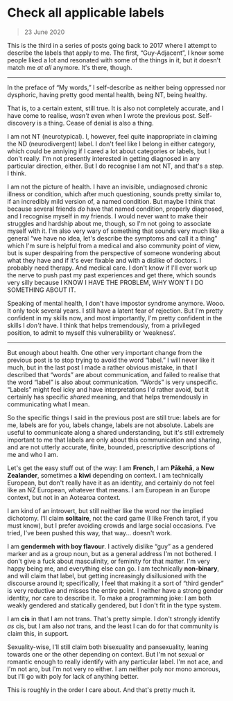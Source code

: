 # Check all applicable labels

> 23 June 2020

This is the third in a series of posts going back to 2017 where I attempt to describe the labels
that apply to me. The first, “Guy-Adjacent”, I know some people liked a lot and resonated with some
of the things in it, but it doesn't match me _at all_ anymore. It's there, though.

---

In the preface of “My words,” I self-describe as neither being oppressed nor dysphoric, having
pretty good mental health, being NT, being healthy.

That is, to a certain extent, still true. It is also not completely accurate, and I have come to
realise, _wasn't_ even when I wrote the previous post. Self-discovery is a thing. Cease of denial is
also a thing.

I am not NT (neurotypical). I, however, feel quite inappropriate in claiming the ND (neurodivergent)
label. I don't feel like I belong in either category, which could be anniying if I cared a lot about
categories or labels, but I don't really. I'm not presently interested in getting diagnosed in any
particular direction, either. But I do recognise I am not NT, and that's a step. I think.

I am not the picture of health. I have an invisible, undiagnosed chronic illness or condition, which
after much questioning, sounds pretty similar to, if an incredibly mild version of, a named
condition. But maybe I think that because several friends _do_ have that named condition, properly
diagnosed, and I recognise myself in my friends. I would never want to make their struggles and
hardship about me, though, so I'm not going to associate myself with it. I'm also very wary of
something that sounds very much like a general “we have no idea, let's describe the symptoms and
call it a thing” which I'm sure is helpful from a medical and also community point of view, but is
super despairing from the perspective of someone wondering about what they have and if it's ever
fixable and with a dislike of doctors. I probably need therapy. And medical care. I don't know if
I'll ever work up the nerve to push past my past experiences and get there, which sounds very silly
because I KNOW I HAVE THE PROBLEM, WHY WON'T I DO SOMETHING ABOUT IT.

Speaking of mental health, I don't have impostor syndrome anymore. Wooo. It only took several years.
I still have a latent fear of rejection. But I'm pretty confident in my skills now, and most
importantly, I'm pretty confident in the skills I _don't_ have. I think that helps tremendously,
from a privileged position, to admit to myself this vulnerability or ‘weakness’.

---

But enough about health. One other very important change from the previous post is to stop trying to
avoid the word “label.” I will never like it much, but in the last post I made a rather obvious
mistake, in that I described that “words” are about communication, and failed to realise that the
word “label” is also about communication. “Words” is very unspecific. “Labels” might feel icky and
have interpretations I'd rather avoid, but it certainly has specific _shared_ meaning, and that
helps tremendously in communicating what I mean.

So the specific things I said in the previous post are still true: labels are for me, labels are for
you, labels change, labels are not absolute. Labels are useful to communicate along a shared
understanding, but it's still extremely important to me that labels are only about this
communication and sharing, and are not utterly accurate, finite, bounded, prescriptive descriptions
of me and who I am.

Let's get the easy stuff out of the way: I am **French**, I am **Pākehā**, a **New Zealander**,
sometimes a **kiwi** depending on context. I am technically European, but don't really have it as an
identity, and certainly do not feel like an NZ European, whatever that means. I am European in an
Europe context, but not in an Aotearoa context.

I am kind of an introvert, but still neither like the word nor the implied dichotomy. I'll claim
**solitaire**, not the card game (I like French tarot, if you must know), but I prefer avoiding
crowds and large social occasions. I've tried, I've been pushed this way, that way... doesn't work.

I am **gendermeh with boy flavour**. I actively dislike “guy” as a gendered marker and as a group
noun, but as a general address I'm not bothered. I don't give a fuck about masculinity, or feminity
for that matter. I'm very happy being me, and everything else can go. I am technically
**non-binary**, and will claim that label, but getting increasingly disillusioned with the discourse
around it; specifically, I feel that making it a sort of “third gender” is very reductive and misses
the entire point. I neither have a strong gender identity, nor care to describe it. To make a
programming joke: I am both weakly gendered and statically gendered, but I don't fit in the type
system.

I am **cis** in that I am not trans. That's pretty simple. I don't strongly identify _as_ cis,
but I am also _not_ trans, and the least I can do for that community is claim this, in support.

Sexuality-wise, I'll still claim both bisexuality and pansexuality, leaning towards one or
the other depending on context. But I'm not sexual or romantic enough to really identify with any
particular label. I'm not ace, and I'm not aro, but I'm not very ro either. I am neither poly nor
mono amorous, but I'll go with poly for lack of anything better.

This is roughly in the order I care about. And that's pretty much it.
